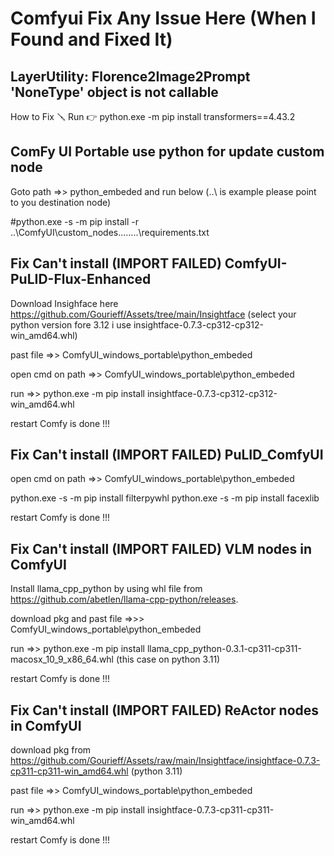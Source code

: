 # Comfyui Fix Any Issue Here (When I Found and Fixed It)

## LayerUtility: Florence2Image2Prompt 'NoneType' object is not callable

How to Fix 🪛 Run 👉 python.exe -m pip install transformers==4.43.2


## ComFy UI Portable use python for update custom node 

Goto path =>> python_embeded   and run below (..\\ is example please point to you destination node)

#python.exe -s -m pip install -r ..\ComfyUI\custom_nodes\........\requirements.txt

## Fix Can't install (IMPORT FAILED) ComfyUI-PuLID-Flux-Enhanced 

Download Insighface here 
https://github.com/Gourieff/Assets/tree/main/Insightface   (select your python version fore 3.12 i use insightface-0.7.3-cp312-cp312-win_amd64.whl)

past file =>> ComfyUI_windows_portable\python_embeded

open cmd on path  =>> ComfyUI_windows_portable\python_embeded

run =>> python.exe -m pip install insightface-0.7.3-cp312-cp312-win_amd64.whl

restart Comfy is done !!!


## Fix Can't install (IMPORT FAILED) PuLID_ComfyUI

open cmd on path  =>> ComfyUI_windows_portable\python_embeded

python.exe -s -m pip install filterpywhl
python.exe -s -m pip install facexlib

restart Comfy is done !!!


## Fix Can't install (IMPORT FAILED) VLM nodes in ComfyUI

Install llama_cpp_python by using whl file from https://github.com/abetlen/llama-cpp-python/releases.

download pkg and past file =>>>  ComfyUI_windows_portable\python_embeded

run  =>> python.exe -m pip install llama_cpp_python-0.3.1-cp311-cp311-macosx_10_9_x86_64.whl      (this case on python 3.11)

restart Comfy is done !!!

## Fix Can't install (IMPORT FAILED) ReActor nodes in ComfyUI

download pkg from  https://github.com/Gourieff/Assets/raw/main/Insightface/insightface-0.7.3-cp311-cp311-win_amd64.whl  (python 3.11)

past file =>> ComfyUI_windows_portable\python_embeded

run =>> python.exe -m pip install insightface-0.7.3-cp311-cp311-win_amd64.whl

restart Comfy is done !!!
